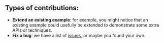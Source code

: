 ## Types of contributions:

- **Extend an existing example**: for example, you might notice that an existing example could usefully be extended to demonstrate some extra APIs or techniques.
- **Fix a bug**: we have a list of [issues](https://github.com/ossd-sp22/slap-a-stache/issues), or maybe you found your own.
